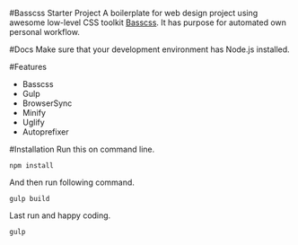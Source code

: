 #Basscss Starter Project
A boilerplate for web design project using awesome low-level CSS toolkit [Basscss](http://www.basscss.com). It has purpose for automated own personal workflow.

#Docs
Make sure that your development environment has Node.js installed.

#Features
* Basscss
* Gulp
* BrowserSync
* Minify
* Uglify
* Autoprefixer

#Installation
Run this on command line.
```
npm install
```
And then run following command.
```
gulp build
```
Last run and happy coding.
```
gulp
```
